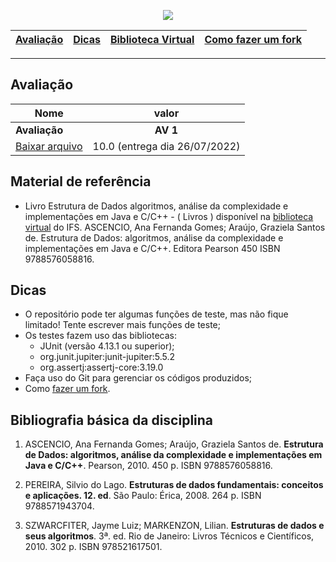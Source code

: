 <p align="center">
  <img src="https://i.imgur.com/kh0P9qN.png"/>

| [Avaliação] | [Dicas] | [Biblioteca Virtual][biblioteca virtual] | [Como fazer um fork][fazer um fork]
|------------|---------|----------------|------|

- - -

## Avaliação

|Nome | valor |
|---|:---:|
**Avaliação** | **AV 1**
[Baixar arquivo](2022.1%20-%20AV2.pdf) | 10.0 (entrega dia 26/07/2022)

## Material de referência

 - Livro Estrutura de Dados algoritmos, análise da complexidade e implementações em Java e C/C++ - ( Livros ) disponível na [biblioteca virtual] do IFS. ASCENCIO, Ana Fernanda Gomes; Araújo, Graziela Santos de. Estrutura de Dados: algoritmos, análise da complexidade e implementações em Java e C/C++. Editora Pearson 450 ISBN 9788576058816.

## Dicas

* O repositório pode ter algumas funções de teste, mas não fique limitado! Tente escrever mais funções de teste;
* Os testes fazem uso das bibliotecas:
  * JUnit (versão 4.13.1 ou superior);
  * org.junit.jupiter:junit-jupiter:5.5.2
  * org.assertj:assertj-core:3.19.0
* Faça uso do Git para gerenciar os códigos produzidos;
* Como [fazer um fork].


## Bibliografia básica da disciplina

1. ASCENCIO,   Ana   Fernanda   Gomes;   Araújo,   Graziela   Santos   de. **Estrutura   de   Dados: algoritmos,  análise  da  complexidade  e  implementações  em  Java  e  C/C++**.  Pearson,  2010. 450 p. ISBN 9788576058816.

2. PEREIRA,  Silvio  do  Lago. **Estruturas  de  dados  fundamentais:  conceitos  e  aplicações.  12. ed**. São Paulo: Érica, 2008. 264 p. ISBN 9788571943704.

3. SZWARCFITER,   Jayme   Luiz;   MARKENZON,   Lilian. **Estruturas   de   dados   e   seus algoritmos**.  3ª.  ed.  Rio  de  Janeiro:  Livros  Técnicos  e  Científicos,  2010.  302  p.  ISBN 978521617501.

[Avaliação]: #avaliacao
[Dicas]: #dicas
[biblioteca virtual]: https://www.ifs.edu.br/reitoria/diretorias/dgb
[fazer um fork]: fazerFork.md

